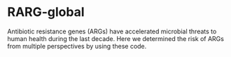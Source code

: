 # RARG-global
Antibiotic resistance genes (ARGs) have accelerated microbial threats to human health during the last decade. Here we determined the risk of ARGs from multiple perspectives by using these code.
